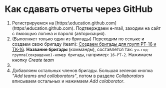 # Как сдавать отчеты через GitHub

1. Регистрируемся на [https:\education.github.com\](https:\education.github.com\). Подтверждаем e-mail, заходим на сайт с пмоощью логина и пароля (авторизация).
2. (Выполняет только один из бригады) Переходим по сслыке и создаем свою бригаду (team): [Создаем бригады для групп РТ-16 и ТК-16](https://classroom.github.com/group-assignment-invitations/10d072cb6fd1f4816f4eed8d12bc0f08). **Название бригады** (комманды), составлется так: `уч.год-группа(сокращенно)-номер бригады`, например: `16-РТ-2`. Нажимаем кнопку _Create team_
3. 
3. Добавляем остальных членов бригады. Большая зеленая кнопка _"Add teams and collaborators"_, потом в разделе _Collaborators_ вписываем остальных и нажимаем _Add colaborator_.